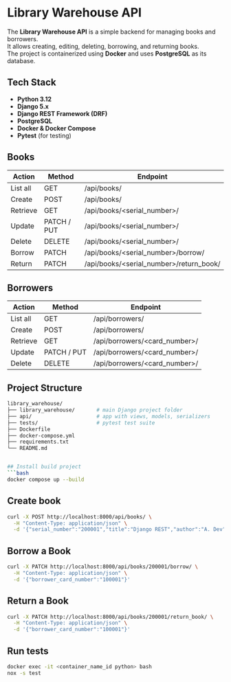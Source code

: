 # Library Warehouse API

The **Library Warehouse API** is a simple backend for managing books and borrowers.  
It allows creating, editing, deleting, borrowing, and returning books.  
The project is containerized using **Docker** and uses **PostgreSQL** as its database.  


## Tech Stack

- **Python 3.12**  
- **Django 5.x**  
- **Django REST Framework (DRF)**  
- **PostgreSQL**  
- **Docker & Docker Compose**  
- **Pytest** (for testing)

## Books

| Action     | Method      | Endpoint                              |
| ----------- | ------------ | ------------------------------------- |
| List all    | GET          | /api/books/                           |
| Create      | POST         | /api/books/                           |
| Retrieve    | GET          | /api/books/<serial_number>/           |
| Update      | PATCH / PUT  | /api/books/<serial_number>/           |
| Delete      | DELETE       | /api/books/<serial_number>/           |
| Borrow      | PATCH        | /api/books/<serial_number>/borrow/    |
| Return      | PATCH        | /api/books/<serial_number>/return_book/ |

## Borrowers

| Action     | Method      | Endpoint                              |
| ----------- | ------------ | ------------------------------------- |
| List all    | GET          | /api/borrowers/                       |
| Create      | POST         | /api/borrowers/                       |
| Retrieve    | GET          | /api/borrowers/<card_number>/         |
| Update      | PATCH / PUT  | /api/borrowers/<card_number>/         |
| Delete      | DELETE       | /api/borrowers/<card_number>/         |



## Project Structure

```bash
library_warehouse/
├── library_warehouse/       # main Django project folder
├── api/                     # app with views, models, serializers
├── tests/                   # pytest test suite
├── Dockerfile
├── docker-compose.yml
├── requirements.txt
└── README.md


## Install build project
```bash
docker compose up --build
```

## Create book
```bash
curl -X POST http://localhost:8000/api/books/ \
  -H "Content-Type: application/json" \
  -d '{"serial_number":"200001","title":"Django REST","author":"A. Dev"}'

```
## Borrow a Book
```bash
curl -X PATCH http://localhost:8000/api/books/200001/borrow/ \
  -H "Content-Type: application/json" \
  -d '{"borrower_card_number":"100001"}'
```
## Return a Book
```bash
curl -X PATCH http://localhost:8000/api/books/200001/return_book/ \
  -H "Content-Type: application/json" \
  -d '{"borrower_card_number":"100001"}'
```

## Run tests
```bash
docker exec -it <container_name_id python> bash 
nox -s test
```